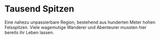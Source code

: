 # Tausend Spitzen

Eine nahezu unpassierbare Region, bestehend aus hunderten Meter hohen Felsspitzen. Viele wagemutige Wanderer und
Abenteurer mussten hier bereits ihr Leben lassen.